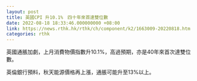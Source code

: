 ```yaml
---
layout: post
title: 英國CPI 升10.1%　四十年來首達雙位數
date: 2022-08-18 18:33:46.000000000 +08:00
link: https://news.rthk.hk/rthk/ch/component/k2/1663009-20220818.htm
categories: rthk
---
```


英國通脹加劇，上月消費物價指數升10.1%，高過預期，亦是40年來首次達雙位數。

英倫銀行預料，秋天能源價格再上漲，通脹可能升至13%以上。
